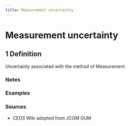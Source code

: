 ```yaml
---
title: Measurement uncertainty
---
```


# Measurement uncertainty

## 1 Definition

Uncertainty associated with the method of Measurement. 

### Notes 

### Examples 

### Sources
- CEOS Wiki adopted from JCGM GUM 